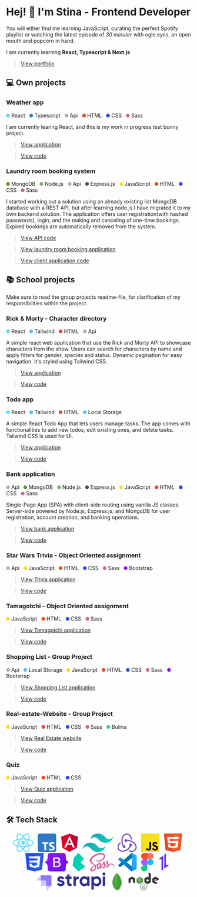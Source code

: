 # Hej! 👋 I'm Stina - Frontend Developer

You will either find me learning JavaScript, curating the perfect Spotify playlist or watching the latest episode of _30 minuter_ with ogle eyes, an open mouth and popcorn in hand.

 I am currently learning **React, Typescript & Next.js**

> [View portfolio](https://stina-nerin.netlify.app/)


## 💻 Own projects

### Weather app

<img  src="./icons/react.svg" alt="React" width="10" height="10"/> React &nbsp;
<img  src="./icons/typescript.svg" alt="Typescript" width="10" height="10"/> Typescript &nbsp;
<img  src="./icons/api.svg" alt="API" width="10" height="10"/> Api &nbsp;
<img  src="./icons/html.svg" alt="HTML" width="10" height="10"/> HTML &nbsp;
<img  src="./icons/css.svg" alt="CSS" width="10" height="10"/> CSS &nbsp;
<img  src="./icons/sass.svg" alt="Sass" width="10" height="10"/> Sass &nbsp;

I am currently learing React, and this is my work in progress test bunny project.

> [View application](https://stormstina-react-weather-app.netlify.app/)

> [View code](https://github.com/stormstina/weather-app)



### Laundry room booking system

<img  src="./icons/mongo.svg" alt="MongoDB" width="10" height="10"/> MongoDB &nbsp;
<img  src="./icons/node.svg" alt="node.js" width="10" height="10"/> Node.js &nbsp;
<img  src="./icons/api.svg" alt="API" width="10" height="10"/> Api &nbsp;
<img  src="./icons/express.svg" alt="express.js" width="10" height="10"/> Express.js &nbsp;
<img  src="./icons/js.svg" alt="JavaScript" width="10" height="10"/> JavaScript &nbsp;
<img  src="./icons/html.svg" alt="HTML" width="10" height="10"/> HTML &nbsp;
<img  src="./icons/css.svg" alt="CSS" width="10" height="10"/> CSS &nbsp;
<img  src="./icons/sass.svg" alt="Sass" width="10" height="10"/> Sass &nbsp;

I started working out a solution using an already existing list MongoDB database with a REST API, but after learning node.js I have migrated it to my own backend solution. The application offers user registration(with hashed passwords), login, and the making and canceling of one-time bookings. Expired bookings are automatically removed from the system. 

> [View API code](https://github.com/stormstina/booking-system-api)

> [View laundry room booking application](https://laundry-room-booking-system-de2d4ba71aff.herokuapp.com)

> [View client application code](https://github.com/stormstina/laundry-room-booking-system)

## 📚 School projects

Make sure to read the group projects readme-file, for clarification of my responsibilities within the project.

### Rick & Morty - Character directory

<img  src="./icons/react.svg" alt="React" width="10" height="10"/> React &nbsp;
<img  src="./icons/tailwind.svg" alt="Tailwind" width="10" height="10"/> Tailwind &nbsp;
<img  src="./icons/html.svg" alt="HTML" width="10" height="10"/> HTML &nbsp;
<img  src="./icons/api.svg" alt="Api" width="10" height="10"/> Api &nbsp;


A simple react web application that use the Rick and Morty API to showcase characters from the show. Users can search for characters by name and apply filters for gender, species and status. Dynamic pagination for easy navigation. It's styled using Tailwind CSS.

> [View application](https://stormstina-rick-and-morty.netlify.app/)

> [View code](https://github.com/stormstina/rick-and-morty)

### Todo app

<img  src="./icons/react.svg" alt="React" width="10" height="10"/> React &nbsp;
<img  src="./icons/tailwind.svg" alt="Tailwind" width="10" height="10"/> Tailwind &nbsp;
<img  src="./icons/html.svg" alt="HTML" width="10" height="10"/> HTML &nbsp;
<img  src="./icons/local.svg" alt="Local Storage" width="10" height="10"/> Local Storage &nbsp;


A simple React Todo App that lets users manage tasks. The app comes with functionalities to add new todos, edit existing ones, and delete tasks. Tailwind CSS is used for UI.

> [View application](https://stormstina-todo-list.netlify.app/)

> [View code](https://github.com/stormstina/todo-list)

### Bank application

<img  src="./icons/api.svg" alt="API" width="10" height="10"/> Api &nbsp;
<img  src="./icons/mongo.svg" alt="MongoDB" width="10" height="10"/> MongoDB &nbsp;
<img  src="./icons/node.svg" alt="node.js" width="10" height="10"/> Node.js &nbsp;
<img  src="./icons/express.svg" alt="express.js" width="10" height="10"/> Express.js &nbsp;
<img  src="./icons/js.svg" alt="JavaScript" width="10" height="10"/> JavaScript &nbsp;
<img  src="./icons/html.svg" alt="HTML" width="10" height="10"/> HTML &nbsp;
<img  src="./icons/css.svg" alt="CSS" width="10" height="10"/> CSS &nbsp;
<img  src="./icons/sass.svg" alt="Sass" width="10" height="10"/> Sass &nbsp;

Single-Page App (SPA) with client-side routing using vanilla JS classes. Server-side powered by Node.js, Express.js, and MongoDB for user registration, account creation, and banking operations.

> [View bank application](https://express-bank.herokuapp.com/)

> [View code](https://github.com/stormstina/mongoDB-bank)

### Star Wars Trivia - Object Oriented assignment

<img  src="./icons/api.svg" alt="API" width="10" height="10"/> Api &nbsp;
<img  src="./icons/js.svg" alt="JavaScript" width="10" height="10"/> JavaScript &nbsp;
<img  src="./icons/html.svg" alt="HTML" width="10" height="10"/> HTML &nbsp;
<img  src="./icons/css.svg" alt="CSS" width="10" height="10"/> CSS &nbsp;
<img  src="./icons/sass.svg" alt="Sass" width="10" height="10"/> Sass &nbsp;
<img  src="./icons/bootstrap.svg" alt="Bootstrap" width="10" height="10"/> Bootstrap &nbsp;

> [View Trivia application](https://stormstina.github.io/star-wars-trivia/)

> [View code](https://github.com/stormstina/star-wars-trivia)

### Tamagotchi - Object Oriented assignment

<img  src="./icons/js.svg" alt="JavaScript" width="10" height="10"/> JavaScript &nbsp;
<img  src="./icons/html.svg" alt="HTML" width="10" height="10"/> HTML &nbsp;
<img  src="./icons/css.svg" alt="CSS" width="10" height="10"/> CSS &nbsp;
<img  src="./icons/sass.svg" alt="Sass" width="10" height="10"/> Sass &nbsp;

> [View Tamagotchi application](https://stormstina.github.io/tamagotchi/)

> [View code](https://github.com/stormstina/tamagotchi)

### Shopping List - Group Project

<img  src="./icons/api.svg" alt="API" width="10" height="10"/> Api &nbsp;
<img  src="./icons/local.svg" alt="Local Storage" width="10" height="10"/> Local Storage &nbsp;
<img  src="./icons/js.svg" alt="JavaScript" width="10" height="10"/> JavaScript &nbsp;
<img  src="./icons/html.svg" alt="HTML" width="10" height="10"/> HTML &nbsp;
<img  src="./icons/css.svg" alt="CSS" width="10" height="10"/> CSS &nbsp;
<img  src="./icons/sass.svg" alt="Sass" width="10" height="10"/> Sass &nbsp;
<img  src="./icons/bootstrap.svg" alt="Bootstrap" width="10" height="10"/> Bootstrap &nbsp;

> [View Shopping List application](https://stormstina.github.io/my-lists/index.html)

> [View code](https://github.com/stormstina/my-lists)

### Real-estate-Website - Group Project

<img  src="./icons/js.svg" alt="JavaScript" width="10" height="10"/> JavaScript &nbsp;
<img  src="./icons/html.svg" alt="HTML" width="10" height="10"/> HTML &nbsp;
<img  src="./icons/css.svg" alt="CSS" width="10" height="10"/> CSS &nbsp;
<img  src="./icons/sass.svg" alt="Sass" width="10" height="10"/> Sass &nbsp;
<img  src="./icons/bulma.svg" alt="Bulma" width="10" height="10"/> Bulma &nbsp;

> [View Real Estate website](https://stormstina.github.io/Real-Estate-website/)

> [View code](https://github.com/stormstina/Real-Estate-website)

### Quiz

<img  src="./icons/js.svg" alt="JavaScript" width="10" height="10"/> JavaScript &nbsp;
<img  src="./icons/html.svg" alt="HTML" width="10" height="10"/> HTML &nbsp;
<img  src="./icons/css.svg" alt="CSS" width="10" height="10"/> CSS &nbsp;

> [View Quiz application](https://stormstina.github.io/Ankademin-quiz/)

> [View code](https://github.com/stormstina/Ankademin-quiz)

## 🛠️ Tech Stack

<div align="center">

<img  src="./logos/React-icon.svg.png" alt="React" height="50"/> &nbsp;
<img  src="./logos/Typescript_logo.svg" alt="Typescript" height="50"/> &nbsp;
<img  src="./logos/angular.png" alt="Angular" height="50"/> &nbsp;
<img  src="./logos/tailwind.png" alt="Tailwind" height="50"/> &nbsp;
<img  src="./logos/redux.svg" alt="Redux" height="50"/> &nbsp;
<img  src="./logos/JsLogo.svg" alt="JavaScript Logo" width="50" height="50"/> &nbsp;
<img  src="./logos/HtmlLogo.svg" alt="HTML Logo" width="50" height="50"/> &nbsp;
<img  src="./logos/CssLogo.svg" alt="CSS Logo" width="50" height="50"/>
<img  src="./logos/BootstrapLogo.svg" alt="Bootstrap Logo" height="50"/> &nbsp;
<img  src="./logos/BulmaLogo.svg" alt="Bulma Logo" height="50"/> &nbsp;
<img  src="./logos/SassLogo.svg" alt="Sass Logo" height="50"/> &nbsp;
<img  src="https://raw.githubusercontent.com/devicons/devicon/1119b9f84c0290e0f0b38982099a2bd027a48bf1/icons/vscode/vscode-original.svg" alt="VSCode" width="50" height="50"/> &nbsp;
<img  src="./logos/FigmaLogo.svg" alt="Figma Logo" height="50"/> &nbsp;
<img  src="./logos/axios.png" alt="Axios Logo" height="50"/> &nbsp;
<img  src="./logos/strapi.png" alt="Strapi Logo" height="50"/> &nbsp;
<img  src="./logos/mongo.png" alt="MongoDB Logo" height="50"/> &nbsp;
<img  src="./logos/nodejs.png" alt="Node.js Logo" height="50"/> &nbsp;

</div>
